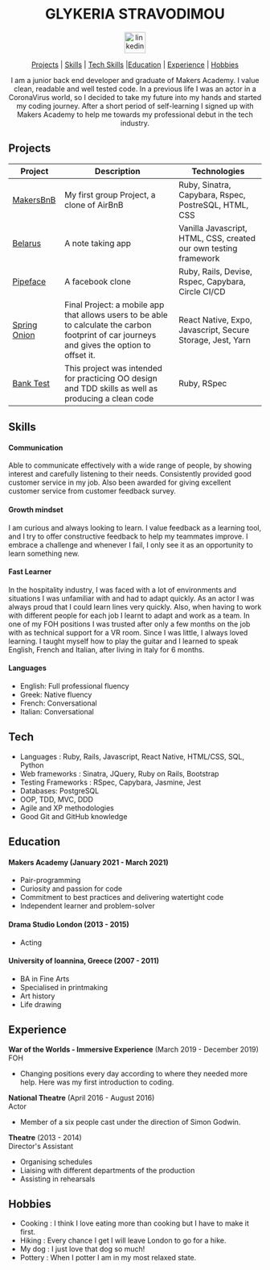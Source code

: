 <div align='center'>

# GLYKERIA STRAVODIMOU

<a href='https://www.linkedin.com/in/glykeria-stravodimou-0ab199209/'>
<img src="https://www.iconfinder.com/data/icons/free-social-icons/67/linkedin_circle_color-512.png" alt="linkedin" hspace="50" height="42" width="42"></a>

[Projects](#projects) | [Skills](#skills) | [Tech Skills](#tech) |[Education](#education) | [Experience](#experience) | [Hobbies](#hobbies)

I am a junior back end developer and graduate of Makers Academy. I value clean, readable and well tested code. In a previous life I was an actor in a CoronaVirus world, so I decided to take my future into my hands and started my coding journey. After a short period of self-learning I signed up with Makers Academy to help me towards my professional debut in the tech industry.

</div>

## Projects

| Project                                                              | Description                                                                                                                                   | Technologies                                                     |
| -------------------------------------------------------------------- | --------------------------------------------------------------------------------------------------------------------------------------------- | ---------------------------------------------------------------- |
| [MakersBnB](https://github.com/GlykeriaStr/MakersBnB)                | My first group Project, a clone of AirBnB                                                                                                     | Ruby, Sinatra, Capybara, Rspec, PostreSQL, HTML, CSS             |
| [Belarus](https://github.com/GlykeriaStr/belarus)                    | A note taking app                                                                                                                             | Vanilla Javascript, HTML, CSS, created our own testing framework |
| [Pipeface](https://github.com/GlykeriaStr/acebook--Pipeface-)        | A facebook clone                                                                                                                              | Ruby, Rails, Devise, Rspec, Capybara, Circle CI/CD               |
| [Spring Onion](https://github.com/GlykeriaStr/SmellsLikeGreenSpirit) | Final Project: a mobile app that allows users to be able to calculate the carbon footprint of car journeys and gives the option to offset it. | React Native, Expo, Javascript, Secure Storage, Jest, Yarn       |
| [Bank Test](https://github.com/GlykeriaStr/Bank_Tech_Test)           | This project was intended for practicing OO design and TDD skills as well as producing a clean code                                           | Ruby, RSpec                                                      |

## Skills

#### Communication

Able to communicate effectively with a wide range of people, by showing interest and carefully listening to their needs. Consistently provided good customer service in my job. Also been awarded for giving excellent customer service from customer feedback survey.

#### Growth mindset

I am curious and always looking to learn. I value feedback as a learning tool, and I try to offer constructive feedback to help my teammates improve. I embrace a challenge and whenever I fail, I only see it as an opportunity to learn something new.

#### Fast Learner

In the hospitality industry, I was faced with a lot of environments and situations I was unfamiliar with and had to adapt quickly.
As an actor I was always proud that I could learn lines very quickly. Also, when having to work with different people for each job I learnt to adapt and work as a team.
In one of my FOH positions I was trusted after only a few months on the job with as technical support for a VR room.
Since I was little, I always loved learning. I taught myself how to play the guitar and I learned to speak English, French and Italian, after living in Italy for 6 months.

#### Languages

- English: Full professional fluency
- Greek: Native fluency
- French: Conversational
- Italian: Conversational

## Tech

- Languages : Ruby, Rails, Javascript, React Native, HTML/CSS, SQL, Python
- Web frameworks : Sinatra, JQuery, Ruby on Rails, Bootstrap
- Testing Frameworks : RSpec, Capybara, Jasmine, Jest
- Databases: PostgreSQL
- OOP, TDD, MVC, DDD
- Agile and XP methodologies
- Good Git and GitHub knowledge

## Education

#### Makers Academy (January 2021 - March 2021)

- Pair-programming
- Curiosity and passion for code
- Commitment to best practices and delivering watertight code
- Independent learner and problem-solver

#### Drama Studio London (2013 - 2015)

- Acting

#### University of Ioannina, Greece (2007 - 2011)

- BA in Fine Arts
- Specialised in printmaking
- Art history
- Life drawing

## Experience

**War of the Worlds - Immersive Experience** (March 2019 - December 2019)  
FOH

- Changing positions every day according to where they needed more help. Here was my first introduction to coding.

**National Theatre** (April 2016 - August 2016)  
Actor

- Member of a six people cast under the direction of Simon Godwin.

**Theatre** (2013 - 2014)  
Director's Assistant

- Organising schedules
- Liaising with different departments of the production
- Assisting in rehearsals

## Hobbies

- Cooking : I think I love eating more than cooking but I have to make it first.
- Hiking : Every chance I get I will leave London to go for a hike.
- My dog : I just love that dog so much!
- Pottery : When I potter I am in my most relaxed state.
